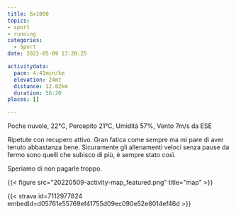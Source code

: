 ```yaml
---
title: 6x1000
topics:
- sport
- running
categories: 
  - Sport
date: 2022-05-09 13:20:25

activitydata:
  pace: 4:41min/km
  elevation: 24mt
  distance: 12.02km
  duration: 56:20
places: []

---
```


Poche nuvole, 22°C, Percepito 21°C, Umidità 57%, Vento 7m/s da ESE

<!--more-->

Ripetute con recupero attivo. Gran fatica come sempre ma mi pare di aver tenuto abbastanza bene. Sicuramente gli allenamenti veloci senza pause da fermo sono quelli che subisco di più, è sempre stato così.

Speriamo di non pagarle troppo.

{{<  figure src="20220509-activity-map_featured.png" title="map" >}}

{{< strava id=7112977824 embedId=d05761e55769ef41755d09ec090e52e8014ef46d >}}
